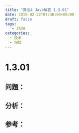 ```yaml
---
title: "算法4 Java解答 1.3.01"
date: 2019-02-22T07:36:03+08:00
draft: false
tags:
   - JAVA
categories:
  - 技术
  - 归档
---
```



# 1.3.01

## 问题：


## 分析：


## 参考：


